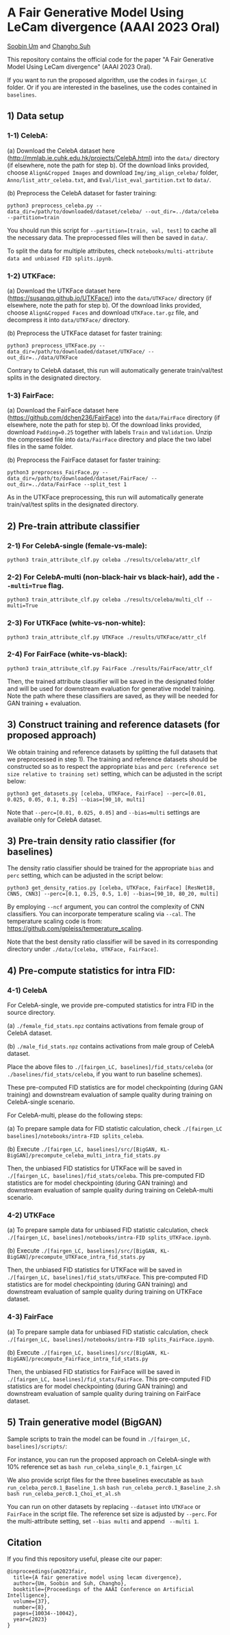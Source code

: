 # A Fair Generative Model Using LeCam divergence (AAAI 2023 Oral)

[Soobin Um](https://soobin-um.github.io/) and [Changho Suh](http://csuh.kaist.ac.kr/index.html)

This repository contains the official code for the paper "A Fair Generative Model Using LeCam divergence" (AAAI 2023 Oral).

If you want to run the proposed algorithm, use the codes in `fairgen_LC` folder. Or if you are interested in the baselines, use the codes contained in `baselines`.

## 1) Data setup
### 1-1) CelebA:

(a) Download the CelebA dataset here (http://mmlab.ie.cuhk.edu.hk/projects/CelebA.html) into the `data/` directory (if elsewhere, note the path for step b). Of the download links provided, choose `Align&Cropped Images` and download `Img/img_align_celeba/` folder, `Anno/list_attr_celeba.txt`, and `Eval/list_eval_partition.txt` to `data/`.

(b) Preprocess the CelebA dataset for faster training:
```
python3 preprocess_celeba.py --data_dir=/path/to/downloaded/dataset/celeba/ --out_dir=../data/celeba --partition=train
```

You should run this script for `--partition=[train, val, test]` to cache all the necessary data. The preprocessed files will then be saved in `data/`.

To split the data for multiple attributes, check `notebooks/multi-attribute data and unbiased FID splits.ipynb`.

### 1-2) UTKFace:

(a) Download the UTKFace dataset here (https://susanqq.github.io/UTKFace/) into the `data/UTKFace/` directory (if elsewhere, note the path for step b). Of the download links provided, choose `Align&Cropped Faces` and download `UTKFace.tar.gz` file, and decompress it into `data/UTKFace/` directory.

(b) Preprocess the UTKFace dataset for faster training:
```
python3 preprocess_UTKFace.py --data_dir=/path/to/downloaded/dataset/UTKFace/ --out_dir=../data/UTKFace
```

Contrary to CelebA dataset, this run will automatically generate train/val/test splits in the designated directory.

### 1-3) FairFace:

(a) Download the FairFace dataset here (https://github.com/dchen236/FairFace) into the `data/FairFace` directory (if elsewhere, note the path for step b). Of the download links provided, download `Padding=0.25` together with labels `Train` and `Validation`. Unzip the compressed file into `data/FairFace` directory and place the two label files in the same folder.

(b) Preprocess the FairFace dataset for faster training:
```
python3 preprocess_FairFace.py --data_dir=/path/to/downloaded/dataset/FairFace/ --out_dir=../data/FairFace --split_test 1
```

As in the UTKFace preprocessing, this run will automatically generate train/val/test splits in the designated directory.


## 2) Pre-train attribute classifier
### 2-1) For CelebA-single (female-vs-male):
```
python3 train_attribute_clf.py celeba ./results/celeba/attr_clf
```

### 2-2) For CelebA-multi (non-black-hair vs black-hair), add the `--multi=True` flag.
```
python3 train_attribute_clf.py celeba ./results/celeba/multi_clf -- multi=True
```

### 2-3) For UTKFace (white-vs-non-white):
```
python3 train_attribute_clf.py UTKFace ./results/UTKFace/attr_clf
```

### 2-4) For FairFace (white-vs-black):
```
python3 train_attribute_clf.py FairFace ./results/FairFace/attr_clf
```

Then, the trained attribute classifier will be saved in the designated folder and will be used for downstream evaluation for generative model training. Note the path where these classifiers are saved, as they will be needed for GAN training + evaluation.


## 3) Construct training and reference datasets (for proposed approach)
We obtain training and reference datasets by splitting the full datasets that we preprocessed in step 1).
The training and reference datasets should be constructed so as to respect the appropriate `bias` and `perc (reference set size relative to training set)` setting, which can be adjusted in the script below:
```
python3 get_datasets.py [celeba, UTKFace, FairFace] --perc=[0.01, 0.025, 0.05, 0.1, 0.25] --bias=[90_10, multi]
```
Note that `--perc=[0.01, 0.025, 0.05]` and `--bias=multi` settings are available only for CelebA dataset.

## 3) Pre-train density ratio classifier (for baselines)

The density ratio classifier should be trained for the appropriate `bias` and `perc` setting, which can be adjusted in the script below:
```
python3 get_density_ratios.py [celeba, UTKFace, FairFace] [ResNet18, CNN5, CNN3] --perc=[0.1, 0.25, 0.5, 1.0] --bias=[90_10, 80_20, multi]
```
By employing `--ncf` argument, you can control the complexity of CNN classifiers. You can incorporate temperature scaling via `--cal`. The temperature scaling code is from: https://github.com/gpleiss/temperature_scaling.

Note that the best density ratio classifier will be saved in its corresponding directory under `./data/[celeba, UTKFace, FairFace]`.


## 4) Pre-compute statistics for intra FID:

### 4-1) CelebA
For CelebA-single, we provide pre-computed statistics for intra FID in the source directory.

(a) `./female_fid_stats.npz` contains activations from female group of CelebA dataset.

(b) `./male_fid_stats.npz` contains activations from male group of CelebA dataset.

Place the above files to `./[fairgen_LC, baselines]/fid_stats/celeba` (or `./baselines/fid_stats/celeba`, if you want to run baseline schemes).

These pre-computed FID statistics are for model checkpointing (during GAN training) and downstream evaluation of sample quality during training on CelebA-single scenario.

For CelebA-multi, please do the following steps:

(a) To prepare sample data for FID statistic calculation, check `./[fairgen_LC baselines]/notebooks/intra-FID splits_celeba`.

(b) Execute `./[fairgen_LC, baselines]/src/[BigGAN, KL-BigGAN]/precompute_celeba_multi_intra_fid_stats.py`

Then, the unbiased FID statistics for UTKFace will be saved in `./[fairgen_LC, baselines]/fid_stats/celeba`. This pre-computed FID statistics are for model checkpointing (during GAN training) and downstream evaluation of sample quality during training on CelebA-multi scenario.

### 4-2) UTKFace

(a) To prepare sample data for unbiased FID statistic calculation, check `./[fairgen_LC, baselines]/notebooks/intra-FID splits_UTKFace.ipynb`.

(b) Execute `./[fairgen_LC, baselines]/src/[BigGAN, KL-BigGAN]/precompute_UTKFace_intra_fid_stats.py`

Then, the unbiased FID statistics for UTKFace will be saved in `./[fairgen_LC, baselines]/fid_stats/UTKFace`. This pre-computed FID statistics are for model checkpointing (during GAN training) and downstream evaluation of sample quality during training on UTKFace dataset.

### 4-3) FairFace

(a) To prepare sample data for unbiased FID statistic calculation, check `./[fairgen_LC, baselines]/notebooks/intra-FID splits_FairFace.ipynb`.

(b) Execute `./[fairgen_LC, baselines]/src/[BigGAN, KL-BigGAN]/precompute_FairFace_intra_fid_stats.py`

Then, the unbiased FID statistics for FairFace will be saved in `./[fairgen_LC, baselines]/fid_stats/FairFace`. This pre-computed FID statistics are for model checkpointing (during GAN training) and downstream evaluation of sample quality during training on FairFace dataset.


## 5) Train generative model (BigGAN)
Sample scripts to train the model can be found in `./[fairgen_LC, baselines]/scripts/`:

For instance, you can run the proposed approach on CelebA-single with 10% reference set as
`bash run_celeba_single_0.1_fairgen_LC`

We also provide script files for the three baselines executable as
`bash run_celeba_perc0.1_Baseline_1.sh`
`bash run_celeba_perc0.1_Baseline_2.sh`
`bash run_celeba_perc0.1_Choi_et_al.sh`

You can run on other datasets by replacing `--dataset` into `UTKFace` or `FairFace` in the script file. The reference set size is adjusted by `--perc`. For the multi-attribute setting, set `--bias multi` and append ` --multi 1`.

## Citation
If you find this repository useful, please cite our paper:
```
@inproceedings{um2023fair,
  title={A fair generative model using lecam divergence},
  author={Um, Soobin and Suh, Changho},
  booktitle={Proceedings of the AAAI Conference on Artificial Intelligence},
  volume={37},
  number={8},
  pages={10034--10042},
  year={2023}
}
```
